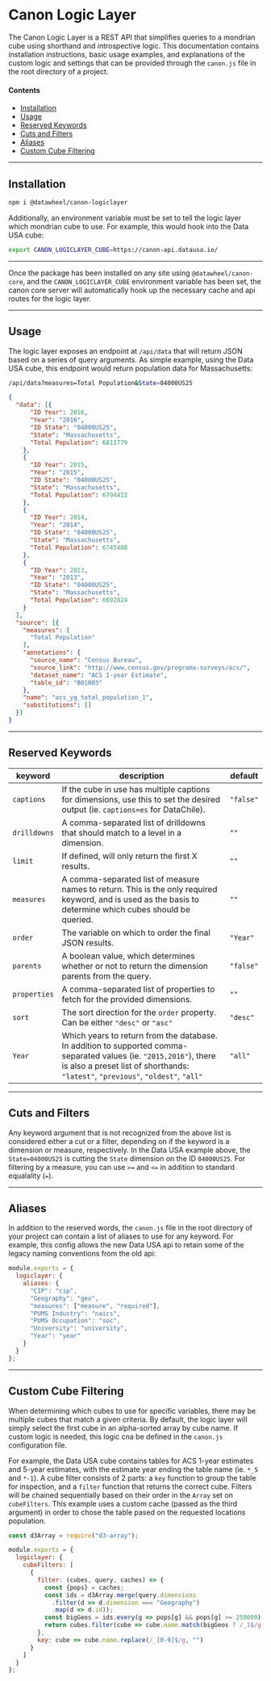 # Canon Logic Layer

The Canon Logic Layer is a REST API that simplifies queries to a mondrian cube using shorthand and introspective logic. This documentation contains installation instructions, basic usage examples, and explanations of the custom logic and settings that can be provided through the `canon.js` file in the root directory of a project.

#### Contents
* [Installation](#installation)
* [Usage](#usage)
* [Reserved Keywords](#reserved-keywords)
* [Cuts and Filters](#cuts-and-filters)
* [Aliases](#aliases)
* [Custom Cube Filtering](#custom-cube-filtering)

___

## Installation

```bash
npm i @datawheel/canon-logiclayer
```

Additionally, an environment variable must be set to tell the logic layer which mondrian cube to use. For example, this would hook into the Data USA cube:

```bash
export CANON_LOGICLAYER_CUBE=https://canon-api.datausa.io/
```

___

Once the package has been installed on any site using `@datawheel/canon-core`, and the `CANON_LOGICLAYER_CUBE` environment variable has been set, the canon core server will automatically hook up the necessary cache and api routes for the logic layer.

___

## Usage

The logic layer exposes an endpoint at `/api/data` that will return JSON based on a series of query arguments. As simple example, using the Data USA cube, this endpoint would return population data for Massachusetts:

```bash
/api/data?measures=Total Population&State=04000US25
```

```json
{
  "data": [{
      "ID Year": 2016,
      "Year": "2016",
      "ID State": "04000US25",
      "State": "Massachusetts",
      "Total Population": 6811779
    },
    {
      "ID Year": 2015,
      "Year": "2015",
      "ID State": "04000US25",
      "State": "Massachusetts",
      "Total Population": 6794422
    },
    {
      "ID Year": 2014,
      "Year": "2014",
      "ID State": "04000US25",
      "State": "Massachusetts",
      "Total Population": 6745408
    },
    {
      "ID Year": 2013,
      "Year": "2013",
      "ID State": "04000US25",
      "State": "Massachusetts",
      "Total Population": 6692824
    }
  ],
  "source": [{
    "measures": [
      "Total Population"
    ],
    "annotations": {
      "source_name": "Census Bureau",
      "source_link": "http://www.census.gov/programs-surveys/acs/",
      "dataset_name": "ACS 1-year Estimate",
      "table_id": "B01003"
    },
    "name": "acs_yg_total_population_1",
    "substitutions": []
  }]
}
```

___

## Reserved Keywords

|keyword|description|default|
|---|---|---|
|`captions`|If the cube in use has multiple captions for dimensions, use this to set the desired output (ie. `captions=es` for DataChile).|`"false"`|
|`drilldowns`|A comma-separated list of drilldowns that should match to a level in a dimension.|`""`|
|`limit`|If defined, will only return the first X results.|`""`|
|`measures`|A comma-separated list of measure names to return. This is the only required keyword, and is used as the basis to determine which cubes should be queried.|`""`|
|`order`|The variable on which to order the final JSON results.|`"Year"`|
|`parents`|A boolean value, which determines whether or not to return the dimension parents from the query.|`"false"`|
|`properties`|A comma-separated list of properties to fetch for the provided dimensions.|`""`|
|`sort`|The sort direction for the `order` property. Can be either `"desc"` or `"asc"`|`"desc"`|
|`Year`|Which years to return from the database. In addition to supported comma-separated values (ie. `"2015,2016"`), there is also a preset list of shorthands: `"latest"`, `"previous"`, `"oldest"`, `"all"`|`"all"`|

___

## Cuts and Filters

Any keyword argument that is not recognized from the above list is considered either a cut or a filter, depending on if the keyword is a dimension or measure, respectively. In the Data USA example above, the `State=04000US25` is cutting the `State` dimension on the ID `04000US25`. For filtering by a measure, you can use `>=` and `<=` in addition to standard equalality (`=`).

___

## Aliases

In addition to the reserved words, the `canon.js` file in the root directory of your project can contain a list of aliases to use for any keyword. For example, this config allows the new Data USA api to retain some of the legacy naming conventions from the old api:

```js
module.exports = {
  logiclayer: {
    aliases: {
      "CIP": "cip",
      "Geography": "geo",
      "measures": ["measure", "required"],
      "PUMS Industry": "naics",
      "PUMS Occupation": "soc",
      "University": "university",
      "Year": "year"
    }
  }
};
```

___

## Custom Cube Filtering

When determining which cubes to use for specific variables, there may be multiple cubes that match a given criteria. By default, the logic layer will simply select the first cube in an alpha-sorted array by cube name. If custom logic is needed, this logic cna be defined in the `canon.js` configuration file.

For example, the Data USA cube contains tables for ACS 1-year estimates and 5-year estimates, with the estimate year ending the table name (ie. `*_5` and `*-1`). A cube filter consists of 2 parts: a `key` function to group the table for inspection, and a `filter` function that returns the correct cube. Filters will be chained sequentially based on their order in the `Array` set on `cubeFilters`. This example uses a custom cache (passed as the third argument) in order to chose the table pased on the requested locations population.

```js
const d3Array = require("d3-array");

module.exports = {
  logiclayer: {
    cubeFilters: [
      {
        filter: (cubes, query, caches) => {
          const {pops} = caches;
          const ids = d3Array.merge(query.dimensions
            .filter(d => d.dimension === "Geography")
            .map(d => d.id));
          const bigGeos = ids.every(g => pops[g] && pops[g] >= 250000);
          return cubes.filter(cube => cube.name.match(bigGeos ? /_1$/g : /_5$/g));
        },
        key: cube => cube.name.replace(/_[0-9]$/g, "")
      }
    ]
  }
};
```

